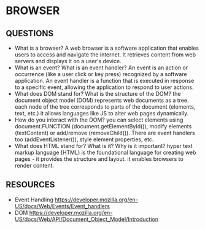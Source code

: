 # BROWSER

## QUESTIONS

- What is a browser?
A web browser is a software application that enables users to access and navigate the internet. It retrieves content from web servers and displays it on a user's device.
- What is an event? What is an event handler?
An event is an action or occurrence (like a user click or key press) recognized by a software application. An event handler is a function that is executed in response to a specific event, allowing the application to respond to user actions.
- What does DOM stand for? What is the structure of the DOM?
the document object model (DOM) represents web documents as a tree. each node of the tree corresponds to parts of the document (elements, text, etc.) it allows languages like JS to alter web pages dynamically.
- How do you interact with the DOM?
you can select elements using document.FUNCTION (document.getElementById()), modify elements (textContent) or add/remove (removeChild()). There are event handlers too (addEventListener()), style element properties, etc. 
- What does HTML stand for? What is it? Why is it important?
hyper text markup language (HTML) is the foundational language for creating web pages - it provides the structure and layout. it enables browsers to render content.

## RESOURCES

- Event Handling
  https://developer.mozilla.org/en-US/docs/Web/Events/Event_handlers
- DOM
  https://developer.mozilla.org/en-US/docs/Web/API/Document_Object_Model/Introduction
